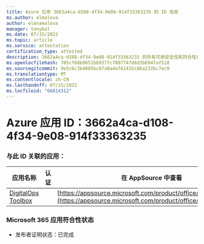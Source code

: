 ```yaml
---
title: Azure 应用 3662a4ca-d108-4f34-9e08-914f33363235 的 ID 信息
ms.author: elmalova
author: elenamalova
manager: tonybal
ms.date: 07/15/2022
ms.topic: article
ms.service: attestation
certification_type: attested
description: 3662a4ca-d108-4f34-9e08-914f33363235 的所有可用安全性和符合性信息。
ms.openlocfilehash: 785cf68b0651b6937fc7807747d8d3b694faf518
ms.sourcegitcommit: 9e5c6c3b4885bc6fa0a4af61432c86a232bc7ec9
ms.translationtype: MT
ms.contentlocale: zh-CN
ms.lasthandoff: 07/15/2022
ms.locfileid: "66814312"
---
```

# <a name="azure-app-id-3662a4ca-d108-4f34-9e08-914f33363235"></a>Azure 应用 ID：3662a4ca-d108-4f34-9e08-914f33363235


### <a name="apps-associated-with-this-id"></a>与此 ID 关联的应用：
| **应用名称** | **认证** | **在 AppSource 中查看** |
|--------------|---------------|-----------------------|
| [DigitalOps Toolbox](../forward/WA200003934.md) |  | [https://appsource.microsoft.com/product/office/WA200003934](https://appsource.microsoft.com/product/office/WA200003934) |

### <a name="microsoft-365-app-compliance-status"></a>Microsoft 365 应用符合性状态
- 发布者证明状态：已完成

